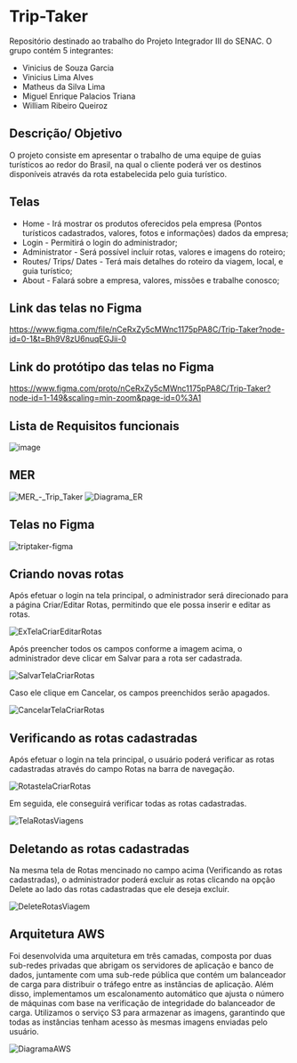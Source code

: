 # Trip-Taker
Repositório destinado ao trabalho do Projeto Integrador III do SENAC. O grupo contém 5 integrantes: 

- Vinicius de Souza Garcia
- Vinicius Lima Alves
- Matheus da Silva Lima
- Miguel Enrique Palacios Triana
- William Ribeiro Queiroz

## Descrição/ Objetivo
O projeto consiste em apresentar o trabalho de uma equipe de guias turísticos ao redor do Brasil, na qual o cliente poderá ver os destinos disponíveis através da rota estabelecida pelo guia turístico.

## Telas
- Home - Irá mostrar os produtos oferecidos pela empresa (Pontos turísticos cadastrados, valores, fotos e informações) dados da empresa; 
- Login - Permitirá o login do administrador;
- Administrator - Será possível incluir rotas, valores e imagens do roteiro;
- Routes/ Trips/ Dates - Terá mais detalhes do roteiro da viagem, local, e guia turístico;
- About - Falará sobre a empresa, valores, missões e trabalhe conosco;

## Link das telas no Figma
https://www.figma.com/file/nCeRxZy5cMWnc1175pPA8C/Trip-Taker?node-id=0-1&t=Bh9V8zU6nuqEGJii-0

## Link do protótipo das telas no Figma
https://www.figma.com/proto/nCeRxZy5cMWnc1175pPA8C/Trip-Taker?node-id=1-149&scaling=min-zoom&page-id=0%3A1

## Lista de Requisitos funcionais
![image](/docs/RequisitosFuncionais.png)

## MER
![MER_-_Trip_Taker](/docs/MER_-_Trip_Taker.png)
![Diagrama_ER](/docs/Diagrama_ER.png)



## Telas no Figma
![triptaker-figma](/docs/triptaker-figma.png)


## Criando novas rotas

Após efetuar o login na tela principal, o administrador será direcionado para a página Criar/Editar Rotas, permitindo que ele possa inserir e editar as rotas.

 ![ExTelaCriarEditarRotas](/docs/ExTelaCriarEditarRotas.png)

Após preencher todos os campos conforme a imagem acima, o administrador deve clicar em Salvar para a rota ser cadastrada.

 ![SalvarTelaCriarRotas](/docs/SalvarTelaCriarRotas.png)

Caso ele clique em Cancelar, os campos preenchidos serão apagados.

![CancelarTelaCriarRotas](/docs/CancelarTelaCriarRotas.png)

## Verificando as rotas cadastradas

Após efetuar o login na tela principal, o usuário poderá verificar as rotas cadastradas através do campo Rotas na barra de navegação.

![RotastelaCriarRotas](/docs/RotastelaCriarRotas.png)

Em seguida, ele conseguirá verificar todas as rotas cadastradas.

![TelaRotasViagens](/docs/TelaRotasViagens.PNG)

## Deletando as rotas cadastradas

Na mesma tela de Rotas mencinado no campo acima (Verificando as rotas cadastradas), o administrador poderá excluir as rotas clicando na opção Delete ao lado das rotas cadastradas que ele deseja excluir.

![DeleteRotasViagem](/docs/DeleteRotasViagem.png)


## Arquitetura AWS

Foi desenvolvida uma arquitetura em três camadas, composta por duas sub-redes privadas que abrigam os servidores de aplicação e banco de dados, juntamente com uma sub-rede pública que contém um balanceador de carga para distribuir o tráfego entre as instâncias de aplicação. Além disso, implementamos um escalonamento automático que ajusta o número de máquinas com base na verificação de integridade do balanceador de carga. Utilizamos o serviço S3 para armazenar as imagens, garantindo que todas as instâncias tenham acesso às mesmas imagens enviadas pelo usuário.

![DiagramaAWS](/docs/trip-taker.png)






